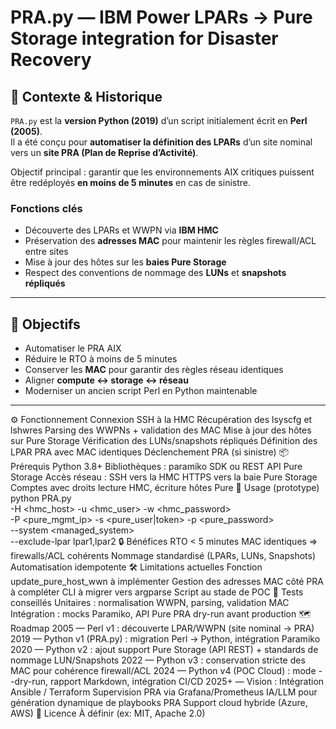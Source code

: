 # PRA.py — IBM Power LPARs → Pure Storage integration for Disaster Recovery

## 🧭 Contexte & Historique

`PRA.py` est la **version Python (2019)** d’un script initialement écrit en **Perl (2005)**.  
Il a été conçu pour **automatiser la définition des LPARs** d’un site nominal vers un **site PRA (Plan de Reprise d’Activité)**.

Objectif principal : garantir que les environnements AIX critiques puissent être redéployés **en moins de 5 minutes** en cas de sinistre.

### Fonctions clés
- Découverte des LPARs et WWPN via **IBM HMC**  
- Préservation des **adresses MAC** pour maintenir les règles firewall/ACL entre sites  
- Mise à jour des hôtes sur les **baies Pure Storage**  
- Respect des conventions de nommage des **LUNs** et **snapshots répliqués**

---

## 🎯 Objectifs

- Automatiser le PRA AIX  
- Réduire le RTO à moins de 5 minutes  
- Conserver les **MAC** pour garantir des règles réseau identiques  
- Aligner **compute ↔ storage ↔ réseau**  
- Moderniser un ancien script Perl en Python maintenable  

---

⚙️ Fonctionnement
Connexion SSH à la HMC
Récupération des lsyscfg et lshwres
Parsing des WWPNs + validation des MAC
Mise à jour des hôtes sur Pure Storage
Vérification des LUNs/snapshots répliqués
Définition des LPAR PRA avec MAC identiques
Déclenchement PRA (si sinistre)
📦 Prérequis
Python 3.8+
Bibliothèques :
paramiko
SDK ou REST API Pure Storage
Accès réseau :
SSH vers la HMC
HTTPS vers la baie Pure Storage
Comptes avec droits lecture HMC, écriture hôtes Pure
🚀 Usage (prototype)
python PRA.py \
  -H <hmc_host> -u <hmc_user> -w <hmc_password> \
  -P <pure_mgmt_ip> -s <pure_user|token> -p <pure_password> \
  --system <managed_system> \
  --exclude-lpar lpar1,lpar2
🔒 Bénéfices
RTO < 5 minutes
MAC identiques ⇒ firewalls/ACL cohérents
Nommage standardisé (LPARs, LUNs, Snapshots)
Automatisation idempotente
🛠️ Limitations actuelles
Fonction update_pure_host_wwn à implémenter
Gestion des adresses MAC côté PRA à compléter
CLI à migrer vers argparse
Script au stade de POC
🧪 Tests conseillés
Unitaires : normalisation WWPN, parsing, validation MAC
Intégration : mocks Paramiko, API Pure
PRA dry-run avant production
🗺️ Roadmap
2005 — Perl v1 : découverte LPAR/WWPN (site nominal → PRA)
2019 — Python v1 (PRA.py) : migration Perl → Python, intégration Paramiko
2020 — Python v2 : ajout support Pure Storage (API REST) + standards de nommage LUN/Snapshots
2022 — Python v3 : conservation stricte des MAC pour cohérence firewall/ACL
2024 — Python v4 (POC Cloud) : mode --dry-run, rapport Markdown, intégration CI/CD
2025+ — Vision :
Intégration Ansible / Terraform
Supervision PRA via Grafana/Prometheus
IA/LLM pour génération dynamique de playbooks PRA
Support cloud hybride (Azure, AWS)
📄 Licence
À définir (ex: MIT, Apache 2.0)


